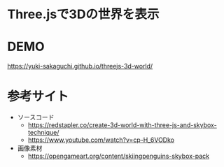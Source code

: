 # Three.jsで3Dの世界を表示

# DEMO
https://yuki-sakaguchi.github.io/threejs-3d-world/

# 参考サイト
* ソースコード
  * https://redstapler.co/create-3d-world-with-three-js-and-skybox-technique/
  * https://www.youtube.com/watch?v=cp-H_6VODko
* 画像素材
  * https://opengameart.org/content/skiingpenguins-skybox-pack
